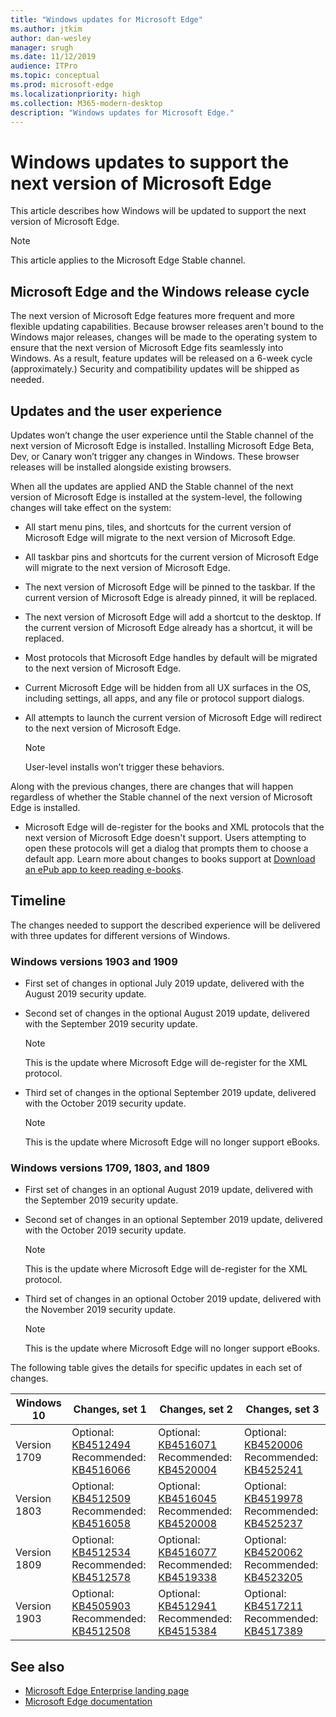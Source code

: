 ```yaml
---
title: "Windows updates for Microsoft Edge"
ms.author: jtkim
author: dan-wesley
manager: srugh
ms.date: 11/12/2019
audience: ITPro
ms.topic: conceptual
ms.prod: microsoft-edge
ms.localizationpriority: high
ms.collection: M365-modern-desktop
description: "Windows updates for Microsoft Edge."
---
```


# Windows updates to support the next version of Microsoft Edge

This article describes how Windows will be updated to support the next version of Microsoft Edge.

> [!NOTE]
> This article applies to the Microsoft Edge Stable channel.

## Microsoft Edge and the Windows release cycle

The next version of Microsoft Edge features more frequent and more flexible updating capabilities. Because browser releases aren't bound to the Windows major releases, changes will be made to the operating system to ensure that the next version of Microsoft Edge fits seamlessly into Windows. As a result, feature updates will be released on a 6-week cycle (approximately.) Security and compatibility updates will be shipped as needed.

## Updates and the user experience

Updates won’t change the user experience until the Stable channel of the next version of Microsoft Edge is installed. Installing Microsoft Edge Beta, Dev, or Canary won’t trigger any changes in Windows. These browser releases will be installed alongside existing browsers.

When all the updates are applied AND the Stable channel of the next version of Microsoft Edge is installed at the system-level, the following changes will take effect on the system:

- All start menu pins, tiles, and shortcuts for the current version of Microsoft Edge will migrate to the next version of Microsoft Edge.
- All taskbar pins and shortcuts for the current version of Microsoft Edge will migrate to the next version of Microsoft Edge.
- The next version of Microsoft Edge will be pinned to the taskbar. If the current version of Microsoft Edge is already pinned, it will be replaced.
- The next version of Microsoft Edge will add a shortcut to the desktop. If the current version of Microsoft Edge already has a shortcut, it will be replaced.
- Most protocols that Microsoft Edge handles by default will be migrated to the next version of Microsoft Edge.
- Current Microsoft Edge will be hidden from all UX surfaces in the OS, including settings, all apps, and any file or protocol support dialogs.
- All attempts to launch the current version of Microsoft Edge will redirect to the next version of Microsoft Edge.

  > [!NOTE]
  > User-level installs won’t trigger these behaviors.

Along with the previous changes, there are changes that will happen regardless of whether the Stable channel of the next version of Microsoft Edge is installed.

- Microsoft Edge will de-register for the books and XML protocols that the next version of Microsoft Edge doesn't support. Users attempting to open these protocols will get a dialog that prompts them to choose a default app. Learn more about changes to books support at [Download an ePub app to keep reading e-books](https://nam06.safelinks.protection.outlook.com/?url=https%3A%2F%2Fsupport.microsoft.com%2Fhelp%2F4517840&data=02%7C01%7Cv-danwes%40microsoft.com%7Cc9f8571b880549c30fcf08d72be5eaf9%7C72f988bf86f141af91ab2d7cd011db47%7C1%7C0%7C637026138803983526&sdata=qtb3DvVZQ6H%2FFXnBievkl%2B%2BngAQXwl340PcH8kRc3y4%3D&reserved=0).

## Timeline

The changes needed to support the described experience will be delivered with three updates for different versions of Windows.

### Windows versions 1903 and 1909

- First set of changes in optional July 2019 update, delivered with the August 2019 security update.
- Second set of changes in the optional August 2019 update, delivered with the September 2019 security update.

  > [!NOTE]
  > This is the update where Microsoft Edge will de-register for the XML protocol.

- Third set of changes in the optional September 2019 update, delivered with the October 2019 security update.

  > [!NOTE]
  > This is the update where Microsoft Edge will no longer support eBooks.

### Windows versions 1709, 1803, and 1809

- First set of changes in an optional August 2019 update, delivered with the September 2019 security update.
- Second set of changes in an optional September 2019 update, delivered with the October 2019 security update.

  > [!NOTE]
  > This is the update where Microsoft Edge will de-register for the XML protocol.

- Third set of changes in an optional October 2019 update, delivered with the November 2019 security update.

  > [!NOTE]
  > This is the update where Microsoft Edge will no longer support eBooks.

The following table gives the details for specific updates in each set of changes.

|Windows 10 |Changes, set 1  |Changes, set 2  |Changes, set 3  |
|---------|---------|---------|---------|
|Version 1709     |Optional: [KB4512494](https://support.microsoft.com/help/4512494)<br/>Recommended: [KB4516066](https://support.microsoft.com/help/4516066)         |Optional: [KB4516071](https://support.microsoft.com/help/4516071)<br/>Recommended: [KB4520004](https://support.microsoft.com/help/4520004/)         |Optional: [KB4520006](https://support.microsoft.com/help/4520006/)<br/>Recommended: [KB4525241](https://support.microsoft.com/help/4525241/)         |
|Version 1803     |Optional: [KB4512509](https://support.microsoft.com/help/4512509)<br/>Recommended: [KB4516058](https://support.microsoft.com/help/4516058)         |Optional: [KB4516045](https://support.microsoft.com/help/4516045)<br/>Recommended: [KB4520008](https://support.microsoft.com/help/4520008/)         |Optional: [KB4519978](https://support.microsoft.com/help/4519978/)<br/>Recommended: [KB4525237](https://support.microsoft.com/help/4525237/)         |
|Version 1809     |Optional: [KB4512534](https://support.microsoft.com/help/4512534)<br/>Recommended: [KB4512578](https://support.microsoft.com/help/4512578)         |Optional: [KB4516077](https://support.microsoft.com/help/4516077)<br/>Recommended: [KB4519338](https://support.microsoft.com/help/4519338/)         |Optional: [KB4520062](https://support.microsoft.com/help/4520062/)<br/>Recommended: [KB4523205](https://support.microsoft.com/help/4523205/)         |
|Version 1903     |Optional: [KB4505903](https://support.microsoft.com/help/4505903/)<br/>Recommended: [KB4512508](https://support.microsoft.com/help/4512508/)         |Optional: [KB4512941](https://support.microsoft.com/help/4512941) <br/>Recommended: [KB4515384](https://support.microsoft.com/help/4515384)         |Optional: [KB4517211](https://support.microsoft.com/help/4517211)<br/>Recommended: [KB4517389](https://support.microsoft.com/help/4517389/)         |

## See also

- [Microsoft Edge Enterprise landing page](https://aka.ms/EdgeEnterprise)
- [Microsoft Edge documentation](https://docs.microsoft.com/DeployEdge/)
